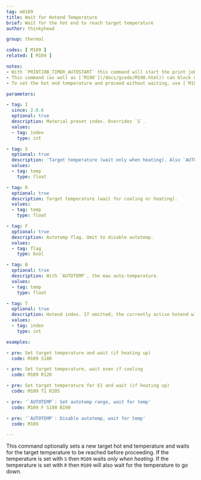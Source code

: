 ```yaml
---
tag: m0109
title: Wait for Hotend Temperature
brief: Wait for the hot end to reach target temperature
author: thinkyhead

group: thermal

codes: [ M109 ]
related: [ M104 ]

notes:
- With `PRINTJOB_TIMER_AUTOSTART` this command will start the print job if heating, and stop the print job timer if the temperature is set at or below half of `EXTRUDE_MINTEMP`.
- This command (as well as [`M190`](/docs/gcode/M190.html)) can block new commands from the host, preventing remote shutdown. However, if `EMERGENCY_PARSER` is enabled, a host can send [`M108`](/docs/gcode/M108.html) to break out of the wait loop.
- To set the hot end temperature and proceed without waiting, use [`M104`](/docs/gcode/M104.html).

parameters:

- tag: I
  since: 2.0.6
  optional: true
  description: Material preset index. Overrides `S`.
  values:
  - tag: index
    type: int

- tag: S
  optional: true
  description: 'Target temperature (wait only when heating). Also `AUTOTEMP`: The min auto-temperature.'
  values:
  - tag: temp
    type: float

- tag: R
  optional: true
  description: Target temperature (wait for cooling or heating).
  values:
  - tag: temp
    type: float

- tag: F
  optional: true
  description: Autotemp flag. Omit to disable autotemp.
  values:
  - tag: flag
    type: bool

- tag: B
  optional: true
  description: With `AUTOTEMP`, the max auto-temperature.
  values:
  - tag: temp
    type: float

- tag: T
  optional: true
  description: Hotend index. If omitted, the currently active hotend will be used.
  values:
  - tag: index
    type: int

examples:

- pre: Set target temperature and wait (if heating up)
  code: M109 S180

- pre: Set target temperature, wait even if cooling
  code: M109 R120

- pre: Set target temperature for E1 and wait (if heating up)
  code: M109 T1 R205

- pre: '`AUTOTEMP`: Set autotemp range, wait for temp'
  code: M109 F S180 B190

- pre: '`AUTOTEMP`: Disable autotemp, wait for temp'
  code: M109

---
```


This command optionally sets a new target hot end temperature and waits for the target temperature to be reached before proceeding. If the temperature is set with `S` then `M109` waits *only when heating*. If the temperature is set with `R` then `M109` will also wait for the temperature to go down.

